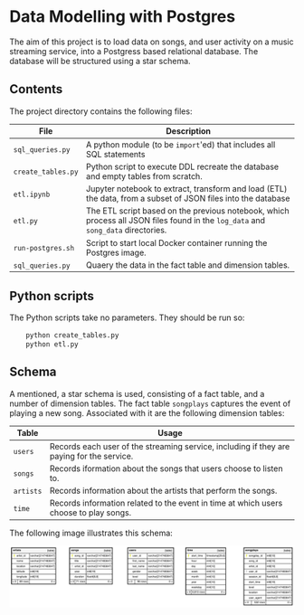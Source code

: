 # Data Modelling with Postgres

The aim of this project is to load data on songs, and user activity on a music streaming service, 
into a Postgress based relational database. The database will be structured using a star schema.

## Contents

The project directory contains the following files:

| File | Description |
| ---- | ----------- |
| `sql_queries.py` | A python module (to be `import`'ed) that includes all SQL statements |
| `create_tables.py` | Python script to execute DDL recreate the database and empty tables from scratch. |
| `etl.ipynb` | Jupyter notebook to extract, transform and load (ETL) the data, from a subset of JSON files into the database |
| `etl.py` | The ETL script based on the previous notebook, which process all JSON files found in the `log_data` and `song_data` directories. |
| `run-postgres.sh` | Script to start local Docker container running the Postgres image. |
| `sql_queries.py` | Quaery the data in the fact table and dimension tables. |

## Python scripts

The Python scripts take no parameters. They should be run so:

```
    python create_tables.py
    python etl.py
```

## Schema

A mentioned, a star schema is used, consisting of a fact table, and a number of dimension tables.
The fact table `songplays` captures the event of playing a new song. Associated with it are the following dimension tables:

| Table | Usage |
| ----- | ----- |
| `users` | Records each user of the streaming service, including if they are paying for the service. |
| `songs` | Records iformation about the songs that users choose to listen to. |
| `artists` | Records information about the artists that perform the songs. |
| `time` | Records information related to the event in time at which users choose to play songs. |

The following image illustrates this schema:

![Schema](./img/schema.png)


